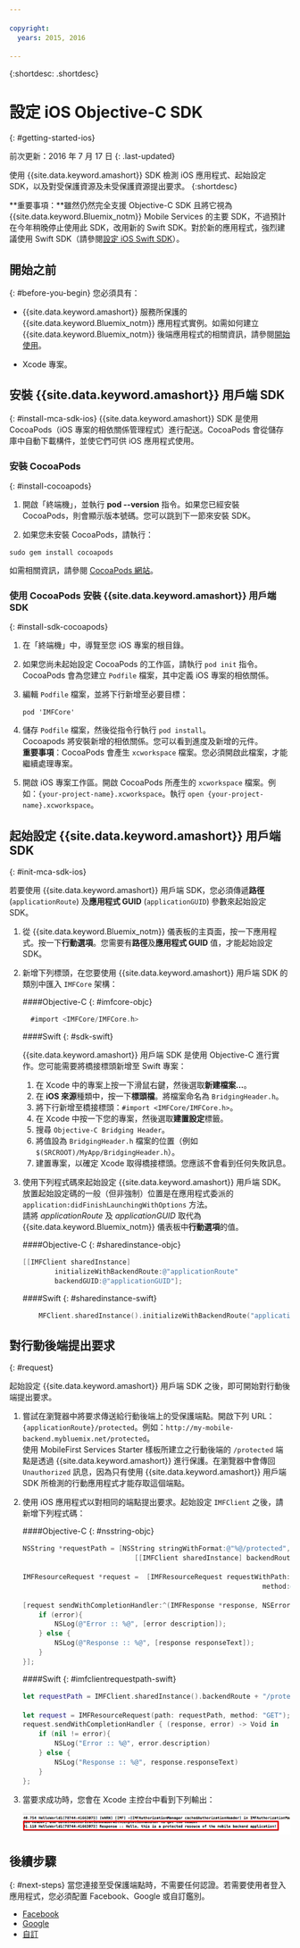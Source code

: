 ```yaml
---

copyright:
  years: 2015, 2016

---
```

{:shortdesc: .shortdesc}

# 設定 iOS Objective-C SDK
{: #getting-started-ios}

前次更新：2016 年 7 月 17 日
{: .last-updated}

使用 {{site.data.keyword.amashort}} SDK 檢測 iOS 應用程式、起始設定 SDK，以及對受保護資源及未受保護資源提出要求。
{:shortdesc}

**重要事項：**雖然仍然完全支援 Objective-C SDK 且將它視為 {{site.data.keyword.Bluemix_notm}} Mobile Services 的主要 SDK，不過預計在今年稍晚停止使用此 SDK，改用新的 Swift SDK。對於新的應用程式，強烈建議使用 Swift SDK（請參閱[設定 iOS Swift SDK](getting-started-ios-swift-sdk.html)）。

## 開始之前
{: #before-you-begin}
您必須具有：
* {{site.data.keyword.amashort}} 服務所保護的 {{site.data.keyword.Bluemix_notm}} 應用程式實例。如需如何建立 {{site.data.keyword.Bluemix_notm}} 後端應用程式的相關資訊，請參閱[開始使用](index.html)。




* Xcode 專案。  


## 安裝 {{site.data.keyword.amashort}} 用戶端 SDK
{: #install-mca-sdk-ios}
{{site.data.keyword.amashort}} SDK 是使用 CocoaPods（iOS 專案的相依關係管理程式）進行配送。CocoaPods 會從儲存庫中自動下載構件，並使它們可供 iOS 應用程式使用。


### 安裝 CocoaPods
{: #install-cocoapods}

1. 開啟「終端機」，並執行 **pod --version** 指令。如果您已經安裝 CocoaPods，則會顯示版本號碼。您可以跳到下一節來安裝 SDK。

1. 如果您未安裝 CocoaPods，請執行：

```
sudo gem install cocoapods
```
如需相關資訊，請參閱 [CocoaPods 網站](https://cocoapods.org/)。

### 使用 CocoaPods 安裝 {{site.data.keyword.amashort}} 用戶端 SDK
{: #install-sdk-cocoapods}

1. 在「終端機」中，導覽至您 iOS 專案的根目錄。

1. 如果您尚未起始設定 CocoaPods 的工作區，請執行 `pod init` 指令。<br/>CocoaPods 會為您建立 `Podfile` 檔案，其中定義 iOS 專案的相依關係。

1. 編輯 `Podfile` 檔案，並將下行新增至必要目標：

	```
	pod 'IMFCore'
	```

1. 儲存 `Podfile` 檔案，然後從指令行執行 `pod install`。<br/>Cocoapods 將安裝新增的相依關係。您可以看到進度及新增的元件。<br/>**重要事項**：CocoaPods 會產生 `xcworkspace` 檔案。您必須開啟此檔案，才能繼續處理專案。

1. 開啟 iOS 專案工作區。開啟 CocoaPods 所產生的 `xcworkspace` 檔案。例如：`{your-project-name}.xcworkspace`。執行 `open {your-project-name}.xcworkspace`。

## 起始設定 {{site.data.keyword.amashort}} 用戶端 SDK
{: #init-mca-sdk-ios}

若要使用 {{site.data.keyword.amashort}} 用戶端 SDK，您必須傳遞**路徑** (`applicationRoute`) 及**應用程式 GUID** (`applicationGUID`) 參數來起始設定 SDK。


1. 從 {{site.data.keyword.Bluemix_notm}} 儀表板的主頁面，按一下應用程式。按一下**行動選項**。您需要有**路徑**及**應用程式 GUID** 值，才能起始設定 SDK。

1. 新增下列標頭，在您要使用 {{site.data.keyword.amashort}} 用戶端 SDK 的類別中匯入 `IMFCore` 架構：

	####Objective-C
	{: #imfcore-objc}
	
	```Objective-C
	  #import <IMFCore/IMFCore.h>
	
	```
	
	####Swift
	{: #sdk-swift}
	
	{{site.data.keyword.amashort}} 用戶端 SDK 是使用 Objective-C 進行實作。您可能需要將橋接標頭新增至 Swift 專案：
	1. 在 Xcode 中的專案上按一下滑鼠右鍵，然後選取**新建檔案...**。
	1. 在 **iOS 來源**種類中，按一下**標頭檔**。將檔案命名為 `BridgingHeader.h`。
	1. 將下行新增至橋接標頭：`#import <IMFCore/IMFCore.h>`。
	1. 在 Xcode 中按一下您的專案，然後選取**建置設定**標籤。
	1. 搜尋 `Objective-C Bridging Header`。
	1. 將值設為 `BridgingHeader.h` 檔案的位置（例如 `$(SRCROOT)/MyApp/BridgingHeader.h`）。
	1. 建置專案，以確定 Xcode 取得橋接標頭。您應該不會看到任何失敗訊息。
	
1. 使用下列程式碼來起始設定 {{site.data.keyword.amashort}} 用戶端 SDK。放置起始設定碼的一般（但非強制）位置是在應用程式委派的 `application:didFinishLaunchingWithOptions` 方法。<br/>請將 *applicationRoute* 及 *applicationGUID* 取代為 {{site.data.keyword.Bluemix_notm}} 儀表板中**行動選項**的值。

	####Objective-C
	{: #sharedinstance-objc}

	```Objective-C
	[[IMFClient sharedInstance]
			initializeWithBackendRoute:@"applicationRoute"
			backendGUID:@"applicationGUID"];
	```
	####Swift
	{: #sharedinstance-swift}
	```Swift
 		MFClient.sharedInstance().initializeWithBackendRoute("applicationRoute",backendGUID: "applicationGUID")
	```

## 對行動後端提出要求
{: #request}

起始設定 {{site.data.keyword.amashort}} 用戶端 SDK 之後，即可開始對行動後端提出要求。

1. 嘗試在瀏覽器中將要求傳送給行動後端上的受保護端點。開啟下列 URL：`{applicationRoute}/protected`。例如：`http://my-mobile-backend.mybluemix.net/protected`。
<br/>使用 MobileFirst Services Starter 樣板所建立之行動後端的 `/protected` 端點是透過 {{site.data.keyword.amashort}} 進行保護。在瀏覽器中會傳回 `Unauthorized` 訊息，因為只有使用 {{site.data.keyword.amashort}} 用戶端 SDK 所檢測的行動應用程式才能存取這個端點。

1. 使用 iOS 應用程式以對相同的端點提出要求。起始設定 `IMFClient` 之後，請新增下列程式碼：

	####Objective-C
	{: #nsstring-objc}

	```Objective-C
	NSString *requestPath = [NSString stringWithFormat:@"%@/protected",
								[[IMFClient sharedInstance] backendRoute]];

	IMFResourceRequest *request =  [IMFResourceRequest requestWithPath:requestPath
																method:@"GET"];

	[request sendWithCompletionHandler:^(IMFResponse *response, NSError *error) {
		if (error){
			NSLog(@"Error :: %@", [error description]);
		} else {
			NSLog(@"Response :: %@", [response responseText]);
		}
	}];
	```

	####Swift
	{: #imfclientrequestpath-swift}

	```Swift
	let requestPath = IMFClient.sharedInstance().backendRoute + "/protected"

	let request = IMFResourceRequest(path: requestPath, method: "GET");
	request.sendWithCompletionHandler { (response, error) -> Void in
		if (nil != error){
			NSLog("Error :: %@", error.description)
		} else {
			NSLog("Response :: %@", response.responseText)
		}
	};

	```

1.  當要求成功時，您會在 Xcode 主控台中看到下列輸出：

	![影像](images/getting-started-ios-success.png)

## 後續步驟
{: #next-steps}
當您連接至受保護端點時，不需要任何認證。若需要使用者登入應用程式，您必須配置 Facebook、Google 或自訂鑑別。
  * [Facebook](facebook-auth-ios.html)
  * [Google](google-auth-ios.html)
  * [自訂](custom-auth-ios.html)
